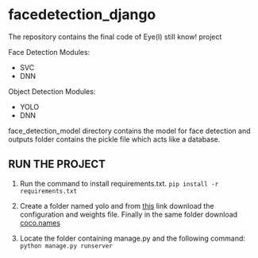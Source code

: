 # facedetection_django
The repository contains the final code of Eye(I) still know! project

Face Detection Modules:
- SVC 
- DNN

Object Detection Modules:
- YOLO 
- DNN

face_detection_model directory contains the model for face detection and outputs folder contains the pickle file which acts like a database.

## RUN THE PROJECT ##

1. Run the command to install requirements.txt.
```pip install -r requirements.txt```

2. Create a folder named yolo and from [this](https://pjreddie.com/darknet/yolo/) link download the configuration and weights file.
    Finally in the same folder download [coco.names](https://github.com/pjreddie/darknet/blob/master/data/coco.names)

3. Locate the folder containing manage.py and the following command:
```python manage.py runserver```
